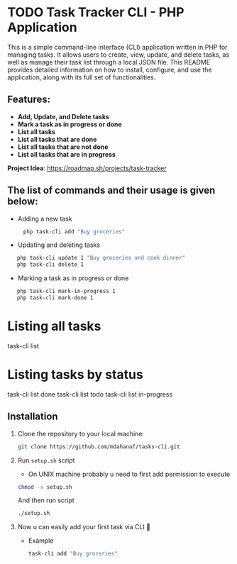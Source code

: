 # TODO Task Tracker CLI - PHP Application

This is a simple command-line interface (CLI) application written in PHP for managing tasks. It allows users to create, view, update, and delete tasks, as well as manage their task list through a local JSON file. This README provides detailed information on how to install, configure, and use the application, along with its full set of functionalities.

## Features:

- **Add, Update, and Delete tasks**
- **Mark a task as in progress or done**
- **List all tasks**
- **List all tasks that are done**
- **List all tasks that are not done**
- **List all tasks that are in progress**

**Project Idea**: https://roadmap.sh/projects/task-tracker

## The list of commands and their usage is given below:

- Adding a new task
```bash
     php task-cli add "Buy groceries"
```

- Updating and deleting tasks
```bash
   php task-cli update 1 "Buy groceries and cook dinner"
   php task-cli delete 1
```

- Marking a task as in progress or done
```bash
   php task-cli mark-in-progress 1
   php task-cli mark-done 1
```


# Listing all tasks
task-cli list

# Listing tasks by status
task-cli list done
task-cli list todo
task-cli list in-progress



## Installation


1. Clone the repository to your local machine:

   ```bash
   git clone https://github.com/mdahanaf/tasks-cli.git
   ```
2. Run `setup.sh` script
    - On UNIX machine probably u need to first add permission to execute

     ```bash
     chmod -x setup.sh
     ```

    And then run script
    ```bash
   ./setup.sh
   ```
3. Now u can easily add your first task via CLI 🚀
     - Example
         ```bash
        task-cli add "Buy groceries"
         ```
  